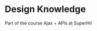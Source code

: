 # Design Knowledge

Part of the course Ajax + APIs at SuperHi!

<!-- Final results available at https://confident-sammet-1b32cb.netlify.com. -->
